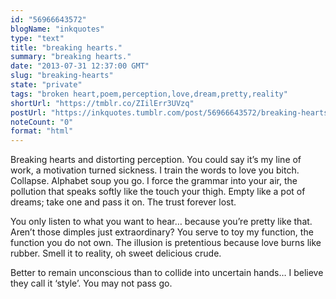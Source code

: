 ```yaml
---
id: "56966643572"
blogName: "inkquotes"
type: "text"
title: "breaking hearts."
summary: "breaking hearts."
date: "2013-07-31 12:37:00 GMT"
slug: "breaking-hearts"
state: "private"
tags: "broken heart,poem,perception,love,dream,pretty,reality"
shortUrl: "https://tmblr.co/ZIilErr3UVzq"
postUrl: "https://inkquotes.tumblr.com/post/56966643572/breaking-hearts"
noteCount: "0"
format: "html"
---
```


Breaking hearts and distorting perception. You could say it’s my line of work, a motivation turned sickness. I train the words to love you bitch. Collapse. Alphabet soup you go. I force the grammar into your air, the pollution that speaks softly like the touch your thigh. Empty like a pot of dreams; take one and pass it on. The trust forever lost.

You only listen to what you want to hear… because you’re pretty like that. Aren’t those dimples just extraordinary? You serve to toy my function, the function you do not own. The illusion is pretentious because love burns like rubber. Smell it to reality, oh sweet delicious crude.

Better to remain unconscious than to collide into uncertain hands… I believe they call it ‘style’. You may not pass go.